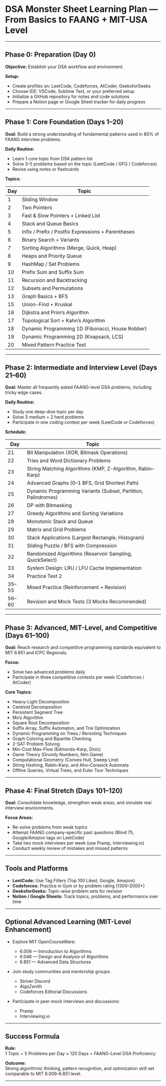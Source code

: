# DSA Monster Sheet Learning Plan — From Basics to FAANG + MIT-USA Level

---

## Phase 0: Preparation (Day 0)

**Objective:** Establish your DSA workflow and environment.

**Setup:**
- Create profiles on: LeetCode, Codeforces, AtCoder, GeeksforGeeks
- Choose IDE: VSCode, Sublime Text, or your preferred setup
- Initialize a GitHub repository for notes and code solutions
- Prepare a Notion page or Google Sheet tracker for daily progress

---

## Phase 1: Core Foundation (Days 1–20)

**Goal:** Build a strong understanding of fundamental patterns used in 80% of FAANG interview problems.

**Daily Routine:**
- Learn 1 core topic from DSA pattern list
- Solve 3–5 problems based on the topic (LeetCode / GFG / Codeforces)
- Revise using notes or flashcards

**Topics:**

| Day | Topic |
|-----|-------|
| 1 | Sliding Window |
| 2 | Two Pointers |
| 3 | Fast & Slow Pointers + Linked List |
| 4 | Stack and Queue Basics |
| 5 | Infix / Prefix / Postfix Expressions + Parentheses |
| 6 | Binary Search + Variants |
| 7 | Sorting Algorithms (Merge, Quick, Heap) |
| 8 | Heaps and Priority Queue |
| 9 | HashMap / Set Problems |
| 10 | Prefix Sum and Suffix Sum |
| 11 | Recursion and Backtracking |
| 12 | Subsets and Permutations |
| 13 | Graph Basics + BFS |
| 15 | Union-Find + Kruskal |
| 16 | Dijkstra and Prim’s Algorithm |
| 17 | Topological Sort + Kahn’s Algorithm |
| 18 | Dynamic Programming 1D (Fibonacci, House Robber) |
| 19 | Dynamic Programming 2D (Knapsack, LCS) |
| 20 | Mixed Pattern Practice Test |

---

## Phase 2: Intermediate and Interview Level (Days 21–60)

**Goal:** Master all frequently asked FAANG-level DSA problems, including tricky edge cases.

**Daily Routine:**
- Study one deep-dive topic per day
- Solve 3 medium + 2 hard problems
- Participate in one coding contest per week (LeetCode or Codeforces)

**Schedule:**

| Day | Topic |
|-----|-------|
| 21 | Bit Manipulation (XOR, Bitmask Operations) |
| 22 | Tries and Word Dictionary Problems |
| 23 | String Matching Algorithms (KMP, Z-Algorithm, Rabin–Karp) |
| 24 | Advanced Graphs (0–1 BFS, Grid Shortest Path) |
| 25 | Dynamic Programming Variants (Subset, Partition, Palindromes) |
| 26 | DP with Bitmasking |
| 27 | Greedy Algorithms and Sorting Variations |
| 28 | Monotonic Stack and Queue |
| 29 | Matrix and Grid Problems |
| 30 | Stack Applications (Largest Rectangle, Histogram) |
| 31 | Sliding Puzzle / BFS with Compression |
| 32 | Randomized Algorithms (Reservoir Sampling, QuickSelect) |
| 33 | System Design: LRU / LFU Cache Implementation |
| 34 | Practice Test 2 |
| 35–55 | Mixed Practice (Reinforcement + Revision) |
| 56–60 | Revision and Mock Tests (3 Mocks Recommended) |

---

## Phase 3: Advanced, MIT-Level, and Competitive (Days 61–100)

**Goal:** Reach research and competitive programming standards equivalent to MIT 6.851 and ICPC Regionals.

**Focus:**
- Solve two advanced problems daily
- Participate in three competitive contests per week (Codeforces / AtCoder)

**Core Topics:**

- Heavy-Light Decomposition  
- Centroid Decomposition  
- Persistent Segment Tree  
- Mo’s Algorithm  
- Square Root Decomposition  
- Suffix Array, Suffix Automaton, and Trie Optimization  
- Dynamic Programming on Trees / Rerooting Techniques  
- Graph Coloring and Bipartite Checking  
- 2-SAT Problem Solving  
- Min-Cost Max-Flow (Edmonds–Karp, Dinic)  
- Game Theory (Grundy Numbers, Nim Game)  
- Computational Geometry (Convex Hull, Sweep Line)  
- String Hashing, Rabin–Karp, and Aho–Corasick Automata  
- Offline Queries, Virtual Trees, and Euler Tour Techniques  

---

## Phase 4: Final Stretch (Days 101–120)

**Goal:** Consolidate knowledge, strengthen weak areas, and simulate real interview environments.

**Focus Areas:**
- Re-solve problems from weak topics
- Attempt FAANG company-specific past questions (Blind 75, Google/Amazon tags on LeetCode)
- Take two mock interviews per week (use Pramp, Interviewing.io)
- Conduct weekly review of mistakes and missed patterns

---

## Tools and Platforms

- **LeetCode:** Use Tag Filters (Top 100 Liked, Google, Amazon)
- **Codeforces:** Practice in Gym or by problem rating (1300–2000+)
- **GeeksforGeeks:** Topic-wise problem sets for revision
- **Notion / Google Sheets:** Track topics, problems, and performance over time

---

## Optional Advanced Learning (MIT-Level Enhancement)

- Explore MIT OpenCourseWare:  
  - 6.006 — Introduction to Algorithms  
  - 6.046 — Design and Analysis of Algorithms  
  - 6.851 — Advanced Data Structures  

- Join study communities and mentorship groups:  
  - Striver Discord  
  - AlgoZenith  
  - Codeforces Editorial Discussions  

- Participate in peer mock interviews and discussions:
  - Pramp  
  - Interviewing.io  

---

## Success Formula

**Rule:**  
1 Topic + 5 Problems per Day × 120 Days = FAANG-Level DSA Proficiency

**Outcome:**  
Strong algorithmic thinking, pattern recognition, and optimization skill set comparable to MIT 6.006–6.851 level.

---
